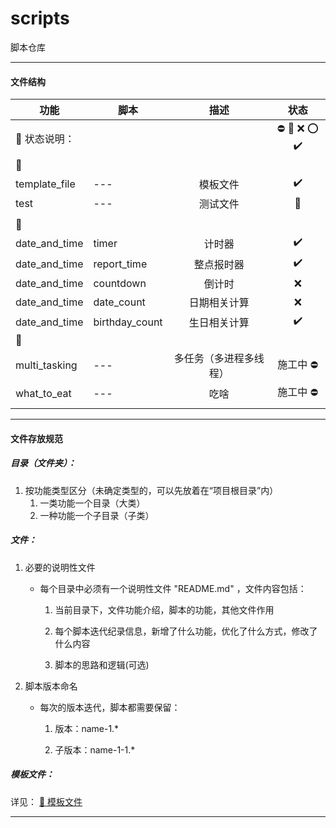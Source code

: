# scripts
脚本仓库


---


#### 文件结构

|功能|脚本|描述|状态|
|---|---|:---:|:---:|
|:loudspeaker: 状态说明：|||:no_entry: :bug: :x: :o: :heavy_check_mark:|
|:pushpin:||||
|template_file|---|模板文件|:heavy_check_mark:|
|test|---|测试文件|:bug:|
|||||
|:pushpin:||||
|date_and_time|timer|计时器|:heavy_check_mark:|
|date_and_time|report_time|整点报时器|:heavy_check_mark:|
|date_and_time|countdown|倒计时|:x:|
|date_and_time|date_count|日期相关计算|:x:|
|date_and_time|birthday_count|生日相关计算|:heavy_check_mark:|
|:pushpin:||||
|multi_tasking|---|多任务（多进程多线程）|施工中 :no_entry:|
|what_to_eat|---|吃啥|施工中 :no_entry:|
|||||


---


#### 文件存放规范

##### 目录（文件夹）：

1. 按功能类型区分（未确定类型的，可以先放着在“项目根目录”内）
    1. 一类功能一个目录（大类）
    2. 一种功能一个子目录（子类）

##### 文件：

1. 必要的说明性文件

    - 每个目录中必须有一个说明性文件 "README.md" ，文件内容包括：

      1. 当前目录下，文件功能介绍，脚本的功能，其他文件作用

      2. 每个脚本迭代纪录信息，新增了什么功能，优化了什么方式，修改了什么内容

      3. 脚本的思路和逻辑(可选)

2. 脚本版本命名

    - 每次的版本迭代，脚本都需要保留：

      1. 版本：name-1.*

      2. 子版本：name-1-1.*

##### 模板文件：

详见：
[:link: 模板文件](https://github.com/askygroup/scripts/tree/master/template_file "脚本相关模板文件")


---

